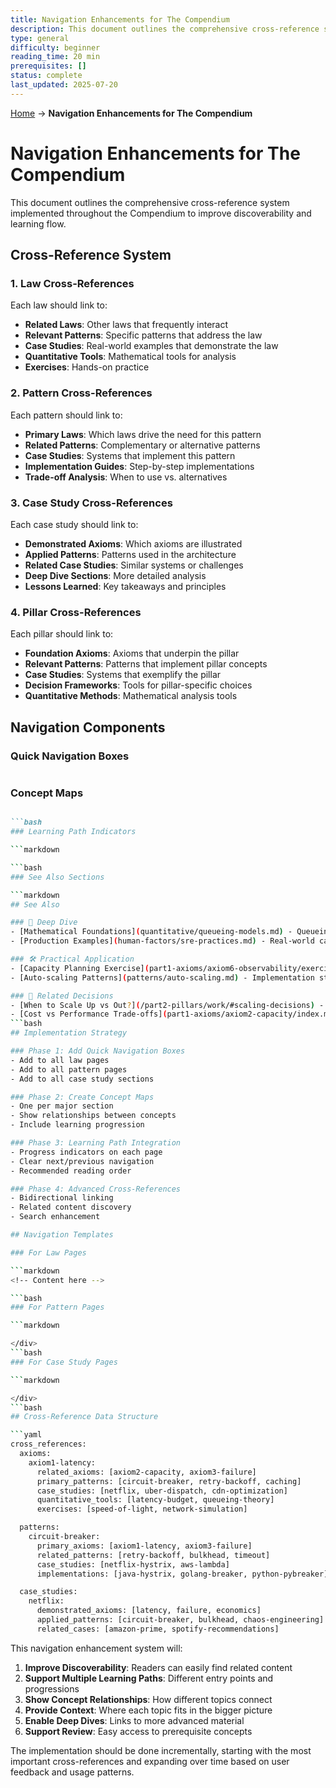 ```yaml
---
title: Navigation Enhancements for The Compendium
description: This document outlines the comprehensive cross-reference system implemented throughout the Compendium to improve discoverability and learning flow.
type: general
difficulty: beginner
reading_time: 20 min
prerequisites: []
status: complete
last_updated: 2025-07-20
---
```


<!-- Navigation -->
[Home](index.md) → **Navigation Enhancements for The Compendium**

# Navigation Enhancements for The Compendium

This document outlines the comprehensive cross-reference system implemented throughout the Compendium to improve discoverability and learning flow.

## Cross-Reference System

### 1. Law Cross-References

Each law should link to:
- **Related Laws**: Other laws that frequently interact
- **Relevant Patterns**: Specific patterns that address the law
- **Case Studies**: Real-world examples that demonstrate the law
- **Quantitative Tools**: Mathematical tools for analysis
- **Exercises**: Hands-on practice

### 2. Pattern Cross-References

Each pattern should link to:
- **Primary Laws**: Which laws drive the need for this pattern
- **Related Patterns**: Complementary or alternative patterns
- **Case Studies**: Systems that implement this pattern
- **Implementation Guides**: Step-by-step implementations
- **Trade-off Analysis**: When to use vs. alternatives

### 3. Case Study Cross-References

Each case study should link to:
- **Demonstrated Axioms**: Which axioms are illustrated
- **Applied Patterns**: Patterns used in the architecture
- **Related Case Studies**: Similar systems or challenges
- **Deep Dive Sections**: More detailed analysis
- **Lessons Learned**: Key takeaways and principles

### 4. Pillar Cross-References

Each pillar should link to:
- **Foundation Axioms**: Axioms that underpin the pillar
- **Relevant Patterns**: Patterns that implement pillar concepts
- **Case Studies**: Systems that exemplify the pillar
- **Decision Frameworks**: Tools for pillar-specific choices
- **Quantitative Methods**: Mathematical analysis tools

## Navigation Components

### Quick Navigation Boxes

```markdown
```

### Concept Maps

```markdown

```bash
### Learning Path Indicators

```markdown

```bash
### See Also Sections

```markdown
## See Also

### 🔬 Deep Dive
- [Mathematical Foundations](quantitative/queueing-models.md) - Queueing theory for capacity planning
- [Production Examples](human-factors/sre-practices.md) - Real-world capacity management

### 🛠️ Practical Application
- [Capacity Planning Exercise](part1-axioms/axiom6-observability/exercises.md) - Hands-on practice
- [Auto-scaling Patterns](patterns/auto-scaling.md) - Implementation strategies

### 🎯 Related Decisions
- [When to Scale Up vs Out?](/part2-pillars/work/#scaling-decisions) - Architecture choices
- [Cost vs Performance Trade-offs](part1-axioms/axiom2-capacity/index.md) - Economic analysis
```bash
## Implementation Strategy

### Phase 1: Add Quick Navigation Boxes
- Add to all law pages
- Add to all pattern pages
- Add to all case study sections

### Phase 2: Create Concept Maps
- One per major section
- Show relationships between concepts
- Include learning progression

### Phase 3: Learning Path Integration
- Progress indicators on each page
- Clear next/previous navigation
- Recommended reading order

### Phase 4: Advanced Cross-References
- Bidirectional linking
- Related content discovery
- Search enhancement

## Navigation Templates

### For Law Pages

```markdown
<!-- Content here -->

```bash
### For Pattern Pages

```markdown

</div>
```bash
### For Case Study Pages

```markdown

</div>
```bash
## Cross-Reference Data Structure

```yaml
cross_references:
  axioms:
    axiom1-latency:
      related_axioms: [axiom2-capacity, axiom3-failure]
      primary_patterns: [circuit-breaker, retry-backoff, caching]
      case_studies: [netflix, uber-dispatch, cdn-optimization]
      quantitative_tools: [latency-budget, queueing-theory]
      exercises: [speed-of-light, network-simulation]

  patterns:
    circuit-breaker:
      primary_axioms: [axiom1-latency, axiom3-failure]
      related_patterns: [retry-backoff, bulkhead, timeout]
      case_studies: [netflix-hystrix, aws-lambda]
      implementations: [java-hystrix, golang-breaker, python-pybreaker]

  case_studies:
    netflix:
      demonstrated_axioms: [latency, failure, economics]
      applied_patterns: [circuit-breaker, bulkhead, chaos-engineering]
      related_cases: [amazon-prime, spotify-recommendations]
```

This navigation enhancement system will:

1. **Improve Discoverability**: Readers can easily find related content
2. **Support Multiple Learning Paths**: Different entry points and progressions
3. **Show Concept Relationships**: How different topics connect
4. **Provide Context**: Where each topic fits in the bigger picture
5. **Enable Deep Dives**: Links to more advanced material
6. **Support Review**: Easy access to prerequisite concepts

The implementation should be done incrementally, starting with the most important cross-references and expanding over time based on user feedback and usage patterns.
